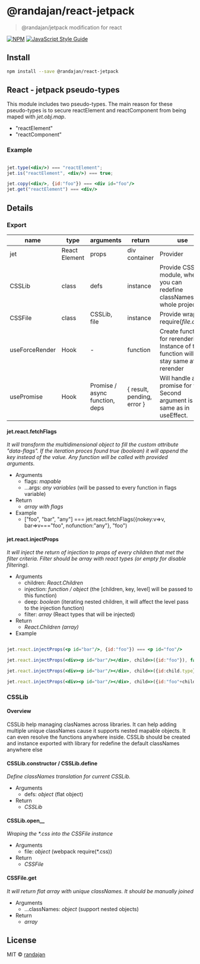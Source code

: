 # @randajan/react-jetpack

> @randajan/jetpack modification for react

[![NPM](https://img.shields.io/npm/v/@randajan/react-jetpack.svg)](https://www.npmjs.com/package/@randajan/react-jetpack) [![JavaScript Style Guide](https://img.shields.io/badge/code_style-standard-brightgreen.svg)](https://standardjs.com)

## Install

```bash
npm install --save @randajan/react-jetpack
```

## __React - jetpack pseudo-types__

This module includes two pseudo-types.
The main reason for these pseudo-types is to secure reactElement and reactComponent from being maped with _jet.obj.map_.

 * "reactElement"
 * "reactComponent"

### Example
```jsx

jet.type(<div/>) === "reactElement";
jet.is("reactElement", <div/>) === true;

jet.copy(<div/>, {id:"foo"}) === <div id="foo"/>
jet.get("reactElement") === <div/>


```

## __Details__

### __Export__
name | type | arguments | return | use
--- | --- | --- | --- | ---
jet | React Element | props | div container | Provider
CSSLib | class | defs | instance | Provide CSS module, where you can redefine classNames for whole project
CSSFile | class | CSSLib, file | instance | Provide wrap of require(_file.css_). 
useForceRender | Hook | - | function | Create function for rerendering. Instance of this function will stay same after rerender
usePromise | Hook | Promise / async function, deps | { result, pending, error } | Will handle any promise for you. Second argument is same as in useEffect.


#### __jet.react.fetchFlags__
_It will transform the multidimensional object to fill the custom attribute "data-flags". If the iteration proces found true (boolean) it will append the key instead of the value. Any function will be called with provided arguments._

* Arguments
  * flags: _mapable_
  * ...args: _any variables_ (will be passed to every function in flags variable) 
* Return
  * _array with flags_
* Example
  * ["foo", "bar", "any"] === jet.react.fetchFlags({nokey:v=>v, bar=>v==="foo", nofunction:"any"}, "foo")


#### __jet.react.injectProps__
_It will inject the return of injection to props of every children that met the filter criteria. Filter should be array with react types (or empty for disable filtering)._

* Arguments
  * children: _React.Children_
  * injection: _function / object_ (the [children, key, level] will be passed to this function)
  * deep: _boolean_ (iterating nested children, it will affect the level pass to the injection function)
  * filter: _array_ (React types that will be injected)
* Return
  * _React.Children (array)_
* Example

```jsx

jet.react.injectProps(<p id="bar"/>, {id:"foo"}) === <p id="foo"/>

jet.react.injectProps(<div><p id="bar"/></div>, child=>({id:"foo"}), false) === <div id="foo"><p id="bar"/></div>

jet.react.injectProps(<div><p id="bar"/></div>, child=>({id:child.type}), true) === <div id="div"><p id="p"/></div>

jet.react.injectProps(<div><p id="bar"/></div>, child=>({id:"foo"+child.props.id}), true, ["p"]) === <div><p id="foobar"/></div>

```

### __CSSLib__

#### __Overview__
CSSLib help managing clasNames across libraries.
It can help adding multiple unique classNames cause it supports nested mapable objects. It can even resolve the functions anywhere inside. CSSLib should be created and instance exported with library for redefine the default classNames anywhere else

#### __CSSLib.constructor / CSSLib.define__
_Define classNames translation for current CSSLib._

* Arguments
  * defs: _object_ (flat object) 
* Return
  * _CSSLib_

#### CSSLib.open__
_Wraping the *.css into the CSSFile instance_

* Arguments
  * file: _object_ (webpack require(*.css)) 
* Return
  * _CSSFile_

#### __CSSFile.get__
_It will return flat array with unique classNames. It should be manually joined_

* Arguments
  * ...classNames: _object_ (support nested objects) 
* Return
  * _array_


## License

MIT © [randajan](https://github.com/randajan)
